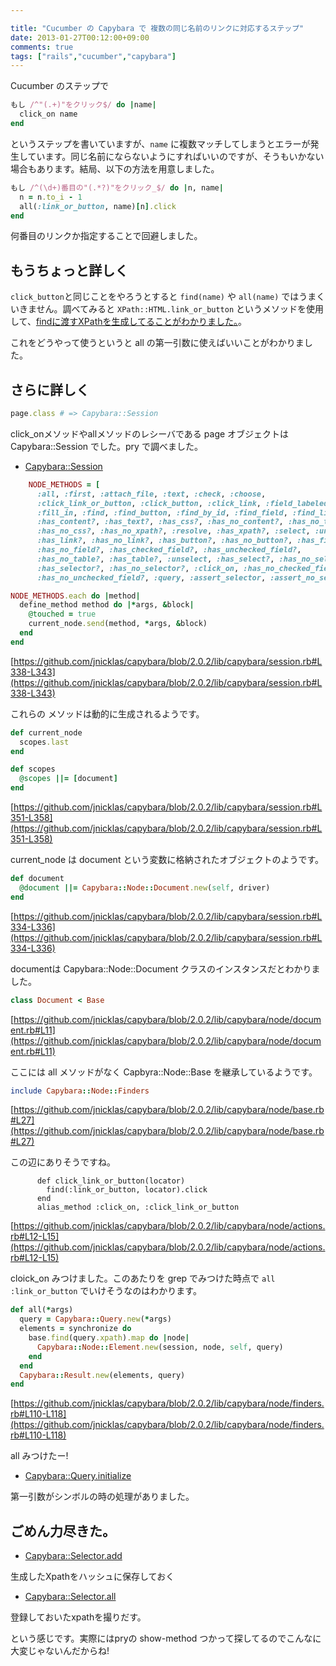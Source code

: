 ```yaml
---

title: "Cucumber の Capybara で 複数の同じ名前のリンクに対応するステップ"
date: 2013-01-27T00:12:00+09:00
comments: true
tags: ["rails","cucumber","capybara"]
---
```


Cucumber のステップで
```ruby
もし /^"(.+)"をクリック$/ do |name|
  click_on name
end
```

というステップを書いていますが、`name` に複数マッチしてしまうとエラーが発生しています。同じ名前にならないようにすればいいのですが、そうもいかない場合もあります。結局、以下の方法を用意しました。

```ruby
もし /^(\d+)番目の"(.*?)"をクリック_$/ do |n, name|
  n = n.to_i - 1
  all(:link_or_button, name)[n].click
end
```

何番目のリンクか指定することで回避しました。

## もうちょっと詳しく

`click_button`と同じことをやろうとすると `find(name)` や `all(name)` ではうまくいきません。調べてみると `XPath::HTML.link_or_button` というメソッドを使用して、[findに渡すXPathを生成してることがわかりました。](https://github.com/jnicklas/capybara/blob/2.0.2/lib/capybara/selector.rb#L90-L93)。

これをどうやって使うというと all の第一引数に使えばいいことがわかりました。

## さらに詳しく


```ruby
page.class # => Capybara::Session
```
click_onメソッドやallメソッドのレシーバである page オブジェクトは Capybara::Session でした。pry で調べました。

* [Capybara::Session](https://github.com/jnicklas/capybara/blob/2.0.2/lib/capybara/session.rb)

```ruby
    NODE_METHODS = [
      :all, :first, :attach_file, :text, :check, :choose,
      :click_link_or_button, :click_button, :click_link, :field_labeled,
      :fill_in, :find, :find_button, :find_by_id, :find_field, :find_link,
      :has_content?, :has_text?, :has_css?, :has_no_content?, :has_no_text?,
      :has_no_css?, :has_no_xpath?, :resolve, :has_xpath?, :select, :uncheck,
      :has_link?, :has_no_link?, :has_button?, :has_no_button?, :has_field?,
      :has_no_field?, :has_checked_field?, :has_unchecked_field?,
      :has_no_table?, :has_table?, :unselect, :has_select?, :has_no_select?,
      :has_selector?, :has_no_selector?, :click_on, :has_no_checked_field?,
      :has_no_unchecked_field?, :query, :assert_selector, :assert_no_selector
```

```ruby
NODE_METHODS.each do |method|
  define_method method do |*args, &block|
    @touched = true
    current_node.send(method, *args, &block)
  end
end
```

[https://github.com/jnicklas/capybara/blob/2.0.2/lib/capybara/session.rb#L338-L343](https://github.com/jnicklas/capybara/blob/2.0.2/lib/capybara/session.rb#L338-L343)

これらの メソッドは動的に生成されるようです。

```ruby
def current_node
  scopes.last
end

def scopes
  @scopes ||= [document]
end
```
[https://github.com/jnicklas/capybara/blob/2.0.2/lib/capybara/session.rb#L351-L358](https://github.com/jnicklas/capybara/blob/2.0.2/lib/capybara/session.rb#L351-L358)

current_node は document という変数に格納されたオブジェクトのようです。

```ruby
def document
  @document ||= Capybara::Node::Document.new(self, driver)
end
```

[https://github.com/jnicklas/capybara/blob/2.0.2/lib/capybara/session.rb#L334-L336](https://github.com/jnicklas/capybara/blob/2.0.2/lib/capybara/session.rb#L334-L336)

documentは Capybara::Node::Document クラスのインスタンスだとわかりました。

```ruby
class Document < Base
```

[https://github.com/jnicklas/capybara/blob/2.0.2/lib/capybara/node/document.rb#L11](https://github.com/jnicklas/capybara/blob/2.0.2/lib/capybara/node/document.rb#L11)

ここには all メソッドがなく Capbyra::Node::Base を継承しているようです。


```ruby
include Capybara::Node::Finders
```

[https://github.com/jnicklas/capybara/blob/2.0.2/lib/capybara/node/base.rb#L27](https://github.com/jnicklas/capybara/blob/2.0.2/lib/capybara/node/base.rb#L27)

この辺にありそうですね。

```
      def click_link_or_button(locator)
        find(:link_or_button, locator).click
      end
      alias_method :click_on, :click_link_or_button
```
[https://github.com/jnicklas/capybara/blob/2.0.2/lib/capybara/node/actions.rb#L12-L15](https://github.com/jnicklas/capybara/blob/2.0.2/lib/capybara/node/actions.rb#L12-L15)

cloick_on みつけました。このあたりを grep でみつけた時点で `all :link_or_button` でいけそうなのはわかります。

```ruby
def all(*args)
  query = Capybara::Query.new(*args)
  elements = synchronize do
    base.find(query.xpath).map do |node|
      Capybara::Node::Element.new(session, node, self, query)
    end
  end
  Capybara::Result.new(elements, query)
end
```

[https://github.com/jnicklas/capybara/blob/2.0.2/lib/capybara/node/finders.rb#L110-L118](https://github.com/jnicklas/capybara/blob/2.0.2/lib/capybara/node/finders.rb#L110-L118)

all みつけたー!


* [Capybara::Query.initialize](https://github.com/jnicklas/capybara/blob/2.0.2/lib/capybara/query.rb#L14-L16)

第一引数がシンボルの時の処理がありました。

## ごめん力尽きた。

* [Capybara::Selector.add](https://github.com/jnicklas/capybara/blob/2.0.2/lib/capybara/selector.rb#L11-L13)

生成したXpathをハッシュに保存しておく

* [Capybara::Selector.all](https://github.com/jnicklas/capybara/blob/2.0.2/lib/capybara/selector.rb#L7-L9)

登録しておいたxpathを撮りだす。


という感じです。実際にはpryの show-method つかって探してるのでこんなに大変じゃないんだからね!

